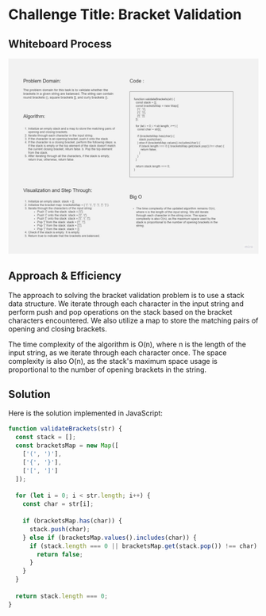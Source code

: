 # Challenge Title: Bracket Validation

## Whiteboard Process

![Alt text](stack-queue-brackets.jpg)

## Approach & Efficiency

The approach to solving the bracket validation problem is to use a stack data structure. We iterate through each character in the input string and perform push and pop operations on the stack based on the bracket characters encountered. We also utilize a map to store the matching pairs of opening and closing brackets.

The time complexity of the algorithm is O(n), where n is the length of the input string, as we iterate through each character once. The space complexity is also O(n), as the stack's maximum space usage is proportional to the number of opening brackets in the string.

## Solution

Here is the solution implemented in JavaScript:

```javascript
function validateBrackets(str) {
  const stack = [];
  const bracketsMap = new Map([
    ['(', ')'],
    ['{', '}'],
    ['[', ']']
  ]);

  for (let i = 0; i < str.length; i++) {
    const char = str[i];

    if (bracketsMap.has(char)) {
      stack.push(char);
    } else if (bracketsMap.values().includes(char)) {
      if (stack.length === 0 || bracketsMap.get(stack.pop()) !== char) {
        return false;
      }
    }
  }

  return stack.length === 0;
}

